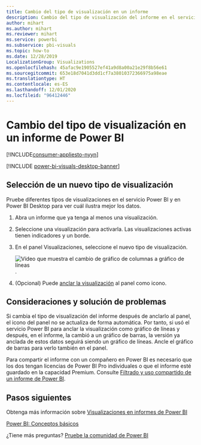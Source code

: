 ```yaml
---
title: Cambio del tipo de visualización en un informe
description: Cambio del tipo de visualización del informe en el servicio Power BI y en Power BI Desktop
author: mihart
ms.author: mihart
ms.reviewer: mihart
ms.service: powerbi
ms.subservice: pbi-visuals
ms.topic: how-to
ms.date: 12/28/2019
LocalizationGroup: Visualizations
ms.openlocfilehash: 45afac9e1905527ef41a9d8a00a21e29f8b56e61
ms.sourcegitcommit: 653e18d7041d3dd1cf7a38010372366975a98eae
ms.translationtype: HT
ms.contentlocale: es-ES
ms.lasthandoff: 12/01/2020
ms.locfileid: "96412446"
---
```

# <a name="change-the-type-of-visualization-in-a-power-bi-report"></a>Cambio del tipo de visualización en un informe de Power BI

[!INCLUDE[consumer-appliesto-nyyn](../includes/consumer-appliesto-nyyn.md)]    

[!INCLUDE [power-bi-visuals-desktop-banner](../includes/power-bi-visuals-desktop-banner.md)]

## <a name="select-a-new-visualization-type"></a>Selección de un nuevo tipo de visualización

Pruebe diferentes tipos de visualizaciones en el servicio Power BI y en Power BI Desktop para ver cuál ilustra mejor los datos. 

1. Abra un informe que ya tenga al menos una visualización.   
2. Seleccione una visualización para activarla. Las visualizaciones activas tienen indicadores y un borde.    
3. En el panel Visualizaciones, seleccione el nuevo tipo de visualización. 
   
   ![Vídeo que muestra el cambio de gráfico de columnas a gráfico de líneas](media/power-bi-report-change-visualization-type/change-viz/change-viz.gif).
4. (Opcional) Puede [anclar la visualización](../create-reports/service-dashboard-pin-tile-from-report.md) al panel como icono. 

## <a name="considerations-and-troubleshooting"></a>Consideraciones y solución de problemas
Si cambia el tipo de visualización del informe después de anclarlo al panel, el icono del panel no se actualiza de forma automática. Por tanto, si usó el servicio Power BI para anclar la visualización como gráfico de líneas y después, en el informe, la cambió a un gráfico de barras, la versión ya anclada de estos datos seguirá siendo un gráfico de líneas. Ancle el gráfico de barras para verlo también en el panel.

Para compartir el informe con un compañero en Power BI es necesario que los dos tengan licencias de Power BI Pro individuales o que el informe esté guardado en la capacidad Premium. Consulte [Filtrado y uso compartido de un informe de Power BI](../collaborate-share/service-share-reports.md).

## <a name="next-steps"></a>Pasos siguientes
Obtenga más información sobre [Visualizaciones en informes de Power BI](power-bi-report-visualizations.md)

[Power BI: Conceptos básicos](../consumer/end-user-basic-concepts.md)

¿Tiene más preguntas? [Pruebe la comunidad de Power BI](https://community.powerbi.com/)

